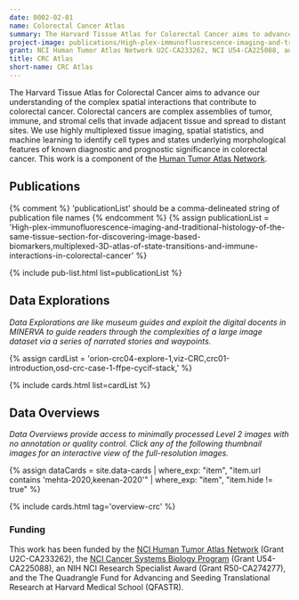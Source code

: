 ```yaml
---
date: 0002-02-01
name: Colorectal Cancer Atlas
summary: The Harvard Tissue Atlas for Colorectal Cancer aims to advance our understanding of the complex spatial interactions that contribute to colorectal cancer. Colorectal cancers are complex assemblies of tumor, immune, and stromal cells that invade adjacent tissue and spread to distant sites. We use highly multiplexed tissue imaging, spatial statistics, and machine learning to identify cell types and states underlying morphological features of known diagnostic and prognostic significance in colorectal cancer. This work is a component of the [Human Tumor Atlas Network](https://humantumoratlas.org/).  
project-image: publications/High-plex-immunofluorescence-imaging-and-traditional-histology-of-the-same-tissue-section-for-discovering-image-based-biomarkers-2.png
grant: NCI Human Tumor Atlas Network U2C-CA233262, NCI U54-CA225088, and the Ludwig Cancer Research Foundation
title: CRC Atlas
short-name: CRC Atlas
---
```


The Harvard Tissue Atlas for Colorectal Cancer aims to advance our understanding of the complex spatial interactions that contribute to colorectal cancer. Colorectal cancers are complex assemblies of tumor, immune, and stromal cells that invade adjacent tissue and spread to distant sites. We use highly multiplexed tissue imaging, spatial statistics, and machine learning to identify cell types and states underlying morphological features of known diagnostic and prognostic significance in colorectal cancer. This work is a component of the [Human Tumor Atlas Network](https://humantumoratlas.org/).  



## Publications
{% comment %}
  'publicationList' should be a comma-delineated string of publication file names
{% endcomment %}
{% assign publicationList = 'High-plex-immunofluorescence-imaging-and-traditional-histology-of-the-same-tissue-section-for-discovering-image-based-biomarkers,multiplexed-3D-atlas-of-state-transitions-and-immune-interactions-in-colorectal-cancer' %}

{% include pub-list.html list=publicationList %}

## Data Explorations
*Data Explorations are like museum guides and exploit the digital docents in MINERVA to guide readers through the complexities of a large image dataset via a series of narrated stories and waypoints.*

{% assign cardList = 'orion-crc04-explore-1,viz-CRC,crc01-introduction,osd-crc-case-1-ffpe-cycif-stack,' %}


{% include cards.html list=cardList %}

## Data Overviews
*Data Overviews provide access to minimally processed Level 2 images with no annotation or quality control. Click any of the following thumbnail images for an interactive view of the full-resolution images.*

{% assign dataCards = site.data-cards
    | where_exp: "item", "item.url contains 'mehta-2020,keenan-2020'"
    | where_exp: "item", "item.hide != true" %}

{% include cards.html tag='overview-crc' %}

### Funding
This work has been funded by the [NCI Human Tumor Atlas Network](https://www.cancer.gov/research/key-initiatives/moonshot-cancer-initiative/implementation/human-tumor-atlas) (Grant U2C-CA233262), the [NCI Cancer Systems Biology Program](https://csbconsortium.org/) (Grant U54-CA225088), an NIH NCI Research Specialist Award (Grant R50-CA274277), and the The Quadrangle Fund for Advancing and Seeding Translational Research at Harvard Medical School (QFASTR).
